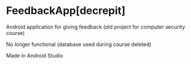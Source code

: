 # FeedbackApp[decrepit]
 Android application for giving feedback (old project for computer security course)
 
 No longer functional (database used during course deleted)
 
 Made in Android Studio
